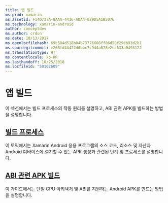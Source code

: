 ```yaml
---
title: 앱 빌드
ms.prod: xamarin
ms.assetid: F14D737A-8AAA-4416-ADA4-029D5A1B5076
ms.technology: xamarin-android
author: conceptdev
ms.author: crdun
ms.date: 10/13/2017
ms.openlocfilehash: 69c584d518b04b73776608ff86d50f29eb93d2b1
ms.sourcegitcommit: e268fd44422d0bbc7c944a678e2cc633a0493122
ms.translationtype: HT
ms.contentlocale: ko-KR
ms.lasthandoff: 10/25/2018
ms.locfileid: "50102609"
---
```

# <a name="building-apps"></a>앱 빌드

이 섹션에서는 빌드 프로세스의 작동 원리를 설명하고, ABI 관련 APK를 빌드하는 방법을 설명합니다.



##  <a name="build-processandroiddeploy-testbuilding-appsbuild-processmd"></a>[빌드 프로세스](~/android/deploy-test/building-apps/build-process.md)

이 토픽에서는 Xamarin.Android 응용 프로그램의 소스 코드, 리소스 및 자산과 Android 디바이스에 설치할 수 있는 APK 생성과 관련된 단계 및 프로세스를 설명합니다.


##  <a name="building-abi-specific-apksandroiddeploy-testbuilding-appsabi-specific-apksmd"></a>[ABI 관련 APK 빌드](~/android/deploy-test/building-apps/abi-specific-apks.md)

이 가이드에서는 단일 CPU 아키텍처 및 ABI를 지원하는 Android APK를 만드는 방법을 설명합니다.

